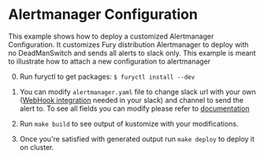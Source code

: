 # Alertmanager Configuration

This example shows how to deploy a customized Alertmanager Configuration. It customizes Fury distribution Alertmanager to deploy with no DeadManSwitch and sends all alerts to slack only. This example is meant to illustrate how to attach a new configuration to alertmanager

0. Run furyctl to get packages: `$ furyctl install --dev`

1. You can modify `alertmanager.yaml` file to change slack url with your own ([WebHook integration](https://api.slack.com/incoming-webhooks) needed in your slack) and channel to send the alert to. To see all fields you can modify please refer to [documentation](https://prometheus.io/docs/alerting/configuration/)

2. Run `make build` to see output of kustomize with your modifications.

3. Once you're satisfied with generated output run `make deploy` to deploy it on cluster.
